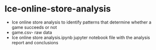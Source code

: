 # Ice-online-store-analysis
* Ice online store analysis to identify patterns that determine whether a game succeeds or not
* game.csv- raw data
* Ice online store analysis.ipynb jupyter notebook file with the analysis report and conclusions 
